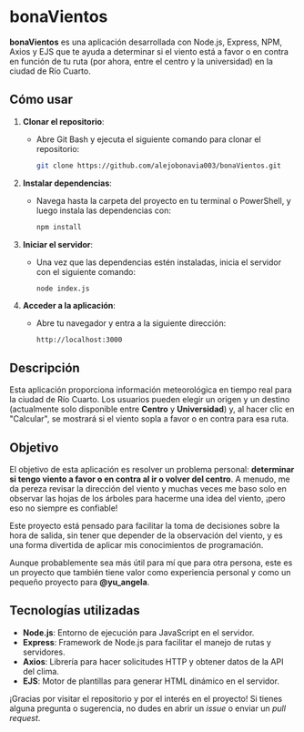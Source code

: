 # **bonaVientos**

**bonaVientos** es una aplicación desarrollada con Node.js, Express, NPM, Axios y EJS que te ayuda a determinar si el viento está a favor o en contra en función de tu ruta (por ahora, entre el centro y la universidad) en la ciudad de Río Cuarto.

## **Cómo usar**

1. **Clonar el repositorio**:
   - Abre Git Bash y ejecuta el siguiente comando para clonar el repositorio:
   
     ```bash
     git clone https://github.com/alejobonavia003/bonaVientos.git
     ```

2. **Instalar dependencias**:
   - Navega hasta la carpeta del proyecto en tu terminal o PowerShell, y luego instala las dependencias con:

     ```bash
     npm install
     ```

3. **Iniciar el servidor**:
   - Una vez que las dependencias estén instaladas, inicia el servidor con el siguiente comando:

     ```bash
     node index.js
     ```

4. **Acceder a la aplicación**:
   - Abre tu navegador y entra a la siguiente dirección:

     ```
     http://localhost:3000
     ```

## **Descripción**

Esta aplicación proporciona información meteorológica en tiempo real para la ciudad de Río Cuarto. Los usuarios pueden elegir un origen y un destino (actualmente solo disponible entre **Centro** y **Universidad**) y, al hacer clic en "Calcular", se mostrará si el viento sopla a favor o en contra para esa ruta.

## **Objetivo**

El objetivo de esta aplicación es resolver un problema personal: **determinar si tengo viento a favor o en contra al ir o volver del centro**. A menudo, me da pereza revisar la dirección del viento y muchas veces me baso solo en observar las hojas de los árboles para hacerme una idea del viento, ¡pero eso no siempre es confiable!

Este proyecto está pensado para facilitar la toma de decisiones sobre la hora de salida, sin tener que depender de la observación del viento, y es una forma divertida de aplicar mis conocimientos de programación.

Aunque probablemente sea más útil para mí que para otra persona, este es un proyecto que también tiene valor como experiencia personal y como un pequeño proyecto para **@yu_angela**.

## **Tecnologías utilizadas**

- **Node.js**: Entorno de ejecución para JavaScript en el servidor.
- **Express**: Framework de Node.js para facilitar el manejo de rutas y servidores.
- **Axios**: Librería para hacer solicitudes HTTP y obtener datos de la API del clima.
- **EJS**: Motor de plantillas para generar HTML dinámico en el servidor.

¡Gracias por visitar el repositorio y por el interés en el proyecto! Si tienes alguna pregunta o sugerencia, no dudes en abrir un _issue_ o enviar un _pull request_.
